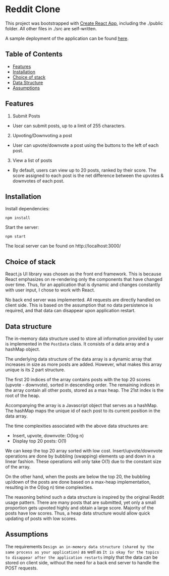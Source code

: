 # Reddit Clone

This project was bootstrapped with [Create React App](https://github.com/facebookincubator/create-react-app), including the ./public folder. All other files in ./src are self-written.

A sample deployment of the application can be found [here]().

## Table of Contents
- [Features](#features)
- [Installation](#installation)
- [Choice of stack](#choice-of-stack)
- [Data Structure](#data-structure)
- [Assumptions](#assumptions)

## Features
1. Submit Posts
* User can submit posts, up to a limit of 255 characters.

2. Upvoting/Downvoting a post
* User can upvote/downvote a post using the buttons to the left of each post.

3. View a list of posts
* By default, users can view up to 20 posts, ranked by their score. The score assigned to each post is the net difference between the upvotes & downvotes of each post.

## Installation

Install dependencies:
```
npm install
```

Start the server:
```
npm start
```

The local server can be found on http://localhost:3000/

## Choice of stack
React.js UI library was chosen as the front end framework. This is because React emphasizes on re-rendering only the components that have changed over time. Thus, for an application that is dynamic and changes constantly with user input, I chose to work with React.

No back end server was implemented. All requests are directly handled on client side. This is based on the assumption that no data persistence is required, and that data can disappear upon application restart.

## Data structure

The in-memory data structure used to store all information provided by user is implemented in the `PostData` class. It consists of a data array and a hashMap object.

The underlying data structure of the data array is a dynamic array that increases in size as more posts are added. However, what makes this array unique is its 2 part structure.

The first 20 indices of the array contains posts with the top 20 scores (upvote - downvote), sorted in descending order. The remaining indices in the array contain all other posts, stored as a max heap. The 21st index is the root of the heap.

Accompanying the array is a Javascript object that serves as a hashMap. The hashMap maps the unique id of each post to its current position in the data array.

The time complexities associated with the above data structures are:
 - Insert, upvote, downvote: O(log n)
 - Display top 20 posts: O(1)

We can keep the top 20 array sorted with low cost. Insert/upvote/downvote operations are done by bubbling (swapping) elements up and down in a linear fashion. These operations will only take O(1) due to the constant size of the array.

On the other hand, when the posts are below the top 20, the bubbling up/down of the posts are done based on a max-heap implementation, resulting in the O(log n) time complexities.

The reasoning behind such a data structure is inspired by the original Reddit usage pattern. There are many posts that are submitted, yet only a small proportion gets upvoted highly and obtain a large score. Majority of the posts have low scores. Thus, a heap data structure would allow quick updating of posts with low scores.

## Assumptions
The requirements `Design an in-memory data structure (shared by the same process as your application)` as well as `It is okay for the topics to disappear after the application restarts` imply that the data can be stored on client side, without the need for a back end server to handle the POST requests.